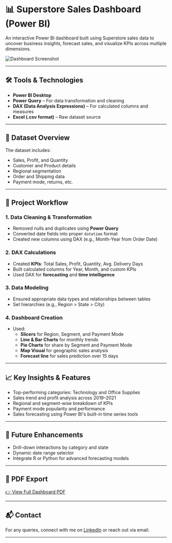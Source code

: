 # 📊 Superstore Sales Dashboard (Power BI)

An interactive Power BI dashboard built using Superstore sales data to uncover business insights, forecast sales, and visualize KPIs across multiple dimensions.

![Dashboard Screenshot](./b7be8665-1aa3-43e2-9c83-d4d56e33b609.png)

---

## 🛠 Tools & Technologies

- **Power BI Desktop**
- **Power Query** – For data transformation and cleaning
- **DAX (Data Analysis Expressions)** – For calculated columns and measures
- **Excel (.csv format)** – Raw dataset source

---

## 📂 Dataset Overview

The dataset includes:
- Sales, Profit, and Quantity
- Customer and Product details
- Regional segmentation
- Order and Shipping data
- Payment mode, returns, etc.

---

## 🚀 Project Workflow

### 1. **Data Cleaning & Transformation**
- Removed nulls and duplicates using **Power Query**
- Converted date fields into proper `datetime` format
- Created new columns using DAX (e.g., Month-Year from Order Date)

### 2. **DAX Calculations**
- Created **KPIs**: Total Sales, Profit, Quantity, Avg. Delivery Days
- Built calculated columns for Year, Month, and custom KPIs
- Used DAX for **forecasting** and **time intelligence**

### 3. **Data Modeling**
- Ensured appropriate data types and relationships between tables
- Set hierarchies (e.g., Region > State > City)

### 4. **Dashboard Creation**
- Used:
  - **Slicers** for Region, Segment, and Payment Mode
  - **Line & Bar Charts** for monthly trends
  - **Pie Charts** for share by Segment and Payment Mode
  - **Map Visual** for geographic sales analysis
  - **Forecast line** for sales prediction over 15 days

---

## 📈 Key Insights & Features

- Top-performing categories: Technology and Office Supplies
- Sales trend and profit analysis across 2019–2021
- Regional and segment-wise breakdown of KPIs
- Payment mode popularity and performance
- Sales forecasting using Power BI's built-in time series tools

---

## 📎 Future Enhancements

- Drill-down interactions by category and state
- Dynamic date range selector
- Integrate R or Python for advanced forecasting models

---

## 📄 PDF Export

[👉 View Full Dashboard PDF](./super%20store%20dashboard.pdf)

---

## 📬 Contact

For any queries, connect with me on [LinkedIn](https://linkedin.com) or reach out via email.

---

